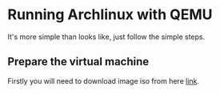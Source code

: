 # Running Archlinux with QEMU
It's more simple than looks like, just follow the simple steps.
## Prepare the virtual machine
Firstly you will need to download image iso from here [link](https://archlinux.org/download/).